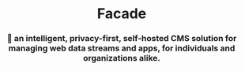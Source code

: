<h1 align="center">Facade</h1>  <h3 align="center">📡 an intelligent, privacy-first, self-hosted CMS solution for managing web data streams and apps, for individuals and organizations alike.</h3>